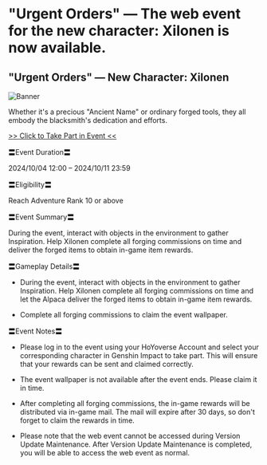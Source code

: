 # "Urgent Orders" — The web event for the new character: Xilonen is now available.
## "Urgent Orders" — New Character: Xilonen
![Banner](https://sdk.hoyoverse.com/upload/ann/2024/09/27/e2ad9cb683351721c870afdfdafd6179_8003188240416073228.jpg)

Whether it's a precious "Ancient Name" or ordinary forged tools, they all embody the blacksmith's dedication and efforts.

[>> Click to Take Part in Event <<](https://act.hoyoverse.com/ys/event/e20241004xilonen-aevsua/index.html?game_biz=hk4e_global&sign_type=2&auth_appid=e20241004rolewarm&authkey_ver=1)

〓Event Duration〓

<t class="t_gl" contenteditable="false">2024/10/04 12:00</t> – <t class="t_gl" contenteditable="false">2024/10/11 23:59</t>

〓Eligibility〓

Reach Adventure Rank 10 or above

〓Event Summary〓

During the event, interact with objects in the environment to gather Inspiration. Help Xilonen complete all forging commissions on time and deliver the forged items to obtain in-game item rewards.

〓Gameplay Details〓

- During the event, interact with objects in the environment to gather Inspiration. Help Xilonen complete all forging commissions on time and let the Alpaca deliver the forged items to obtain in-game item rewards.

- Complete all forging commissions to claim the event wallpaper.

〓Event Notes〓

- Please log in to the event using your HoYoverse Account and select your corresponding character in Genshin Impact to take part. This will ensure that your rewards can be sent and claimed correctly.

- The event wallpaper is not available after the event ends. Please claim it in time.

- After completing all forging commissions, the in-game rewards will be distributed via in-game mail. The mail will expire after 30 days, so don't forget to claim the rewards in time.

- Please note that the web event cannot be accessed during Version Update Maintenance. After Version Update Maintenance is completed, you will be able to access the web event as normal.
